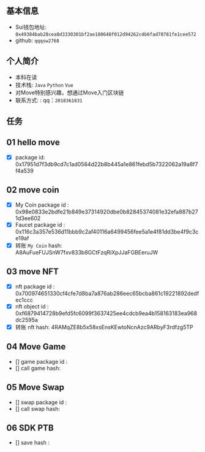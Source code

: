## 基本信息
- Sui钱包地址: `0x49384bab28cea8d3330301bf2ae180648f012d94262c4b6fad70781fe1cee572`
- github: `qqqsw2768`

## 个人简介
- 本科在读
- 技术栈: `Java` `Python` `Vue`
- 对Move特别感兴趣，想通过Move入门区块链
- 联系方式: : qq：`2018361831`

## 任务

##   01 hello move  
- [x] package id: 0x17951d7f3db9cd7c1ad0564d22b8b445a1e861febd5b7322062a19a8f7f4a539  

##   02 move coin
- [x] My Coin package id : 0x98e0833e2bdfe21b849e37314920dbe0b82845374081e32efa887b271d3ee602
- [x] Faucet package id : 0x116c3a357e536d11bbb9c2af40116a6499456fee5a1e4f81dd3be4f9c3ce19af
- [x] 转账 `My Coin` hash: A8AuFueFUJSnW7fxv833b8GCtFzqRiXpJJaFGBEeruJW

##   03 move NFT
- [x] nft package id : 0x700974651330cf4cfe7d8ba7a876ab286eec65bcba861c19221892dedfec1ccc
- [x] nft object id : 0xf6879414728b9efd5fc6099f3637425ee4cdcb9ea4b158163183ea968dc2595a
- [x] 转账 nft  hash: 4RAMqZE8b5x58xsEnsKEwtoNcnAzc9ARbyF3rdfzg5TP

##   04 Move Game
- [] game package id :
- [] call game hash:

##   05 Move Swap
- [] swap package id :
- [] call swap hash:

##   06 SDK PTB
- [] save hash :
